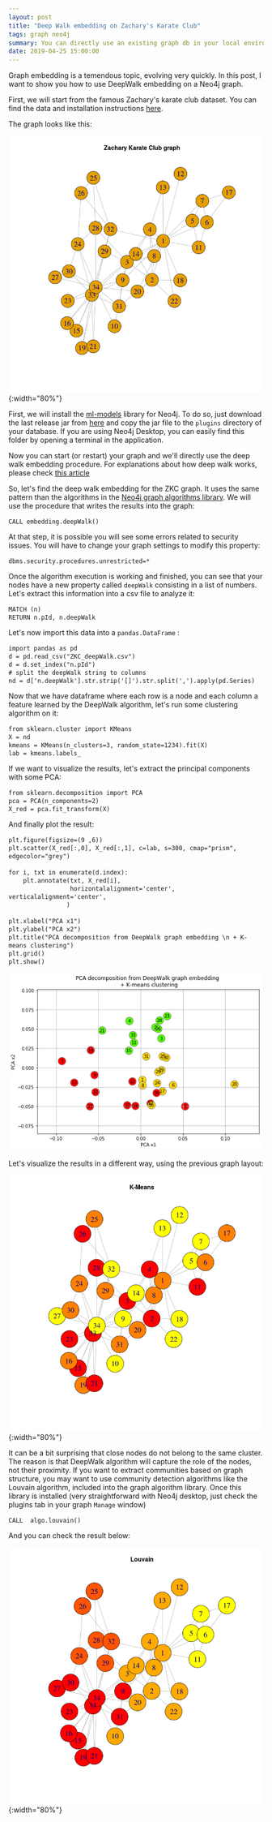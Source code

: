 ```yaml
---
layout: post
title: "Deep Walk embedding on Zachary's Karate Club"
tags: graph neo4j
summary: You can directly use an existing graph db in your local environment.
date: 2019-04-25 15:00:00
---
```


Graph embedding is a temendous topic, evolving very quickly. In this post, I want to show you how to use DeepWalk embedding on a Neo4j graph. 

First, we will start from the famous Zachary's karate club dataset. You can find the data and installation instructions [here](https://github.com/PacktPublishing/Exploring-Graph-Algorithms-with-Neo4j/tree/master/section3/dataset).

The graph looks like this:

![ZKC dataset!](/img/posts/zkc/ZKC.png){:width="80%"}

First, we will install the [ml-models](https://github.com/neo4j-graph-analytics/ml-models/) library for Neo4j. To do so, just download the last release jar from [here](https://github.com/neo4j-graph-analytics/ml-models/releases) and copy the jar file to the `plugins` directory of your database. If you are using Neo4j Desktop, you can easily find this folder by opening a terminal in the application. 

Now you can start (or restart) your graph and we'll directly use the deep walk embedding procedure. For explanations about how deep walk works, please check [this article](https://towardsdatascience.com/deepgl-on-neo4j-b27e8c64190f)

So, let's find the deep walk embedding for the ZKC graph. It uses the same pattern than the algorithms in the [Neo4j graph algorithms library](https://neo4j.com/docs/graph-algorithms/current/). We will use the procedure that writes the results into the graph:

    CALL embedding.deepWalk()


At that step, it is possible you will see some errors related to security issues. You will have to change your graph settings to modify this property:

    dbms.security.procedures.unrestricted=*

Once the algorithm execution is working and finished, you can see that your nodes have a new property called `deepWalk` consisting in a list of numbers. Let's extract this information into a csv file to analyze it:

    MATCH (n)
	RETURN n.pId, n.deepWalk


Let's now import this data into a `pandas.DataFrame` :

    import pandas as pd
    d = pd.read_csv("ZKC_deepWalk.csv")
    d = d.set_index("n.pId")
	# split the deepWalk string to columns
    nd = d['n.deepWalk'].str.strip('[]').str.split(',').apply(pd.Series)


Now that we have dataframe where each row is a node and each column a feature learned by the DeepWalk algorithm, let's run some clustering algorithm on it:

    from sklearn.cluster import KMeans
	X = nd
	kmeans = KMeans(n_clusters=3, random_state=1234).fit(X)
    lab = kmeans.labels_

If we want to visualize the results, let's extract the principal components with some PCA:

    from sklearn.decomposition import PCA
    pca = PCA(n_components=2)
    X_red = pca.fit_transform(X)


And finally plot the result:

    plt.figure(figsize=(9 ,6))
    plt.scatter(X_red[:,0], X_red[:,1], c=lab, s=300, cmap="prism", edgecolor="grey")

    for i, txt in enumerate(d.index):
        plt.annotate(txt, X_red[i],
                     horizontalalignment='center', verticalalignment='center',
                    )

    plt.xlabel("PCA x1")
    plt.ylabel("PCA x2")
    plt.title("PCA decomposition from DeepWalk graph embedding \n + K-means clustering")
    plt.grid()
    plt.show()	
	

![Kmeans clustering on DeepWalk features and PCA extraction for plotting](/img/posts/zkc/ZKC_Kmeans_PCA.png)


Let's visualize the results in a different way, using the previous graph layout:

![ZKC dataset with K-Means colos!](/img/posts/zkc/ZKC_Kmeans_DeepWalk.png){:width="80%"}

It can be a bit surprising that close nodes do not belong to the same cluster. The reason is that DeepWalk algorithm will capture the role of the nodes, not their proximity. If you want to extract communities based on graph structure, you may want to use community detection algorithms like the Louvain algorithm, included into the graph algorithm library. Once this library is installed (very straightforward with Neo4j desktop, just check the plugins tab in your graph `Manage` window)

    CALL  algo.louvain()

And you can check the result below:

![Louvain communities on ZKC graph](/img/posts/zkc/ZKC_louvain.png){:width="80%"}

